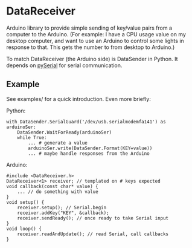DataReceiver
============

Arduino library to provide simple sending of key/value pairs from a computer to the Arduino. (For example: I have a CPU usage value on my desktop computer, and want to use an Arduino to control some lights in response to that. This gets the number to from desktop to Arduino.)

To match DataReceiver (the Arduino side) is DataSender in Python. It depends on [pySerial](http://pyserial.sourceforge.net/) for serial communication.

Example
-------

See examples/ for a quick introduction. Even more briefly:

Python:

	with DataSender.SerialGuard('/dev/usb.serialmodemfa141') as arduinoSer:
		DataSender.WaitForReady(arduinoSer)
		while True:
			... # generate a value
			arduinoSer.write(DataSender.Format(KEY=value))
			... # maybe handle responses from the Arduino

Arduino:

	#include <DataReceiver.h>
	DataReceiver<1> receiver; // templated on # keys expected
	void callback(const char* value) {
		... // do something with value
	}
	void setup() {
		receiver.setup(); // Serial.begin
		receiver.addKey("KEY", &callback);
		receiver.sendReady(); // once ready to take Serial input
	}
	void loop() {
		receiver.readAndUpdate(); // read Serial, call callbacks
	}

